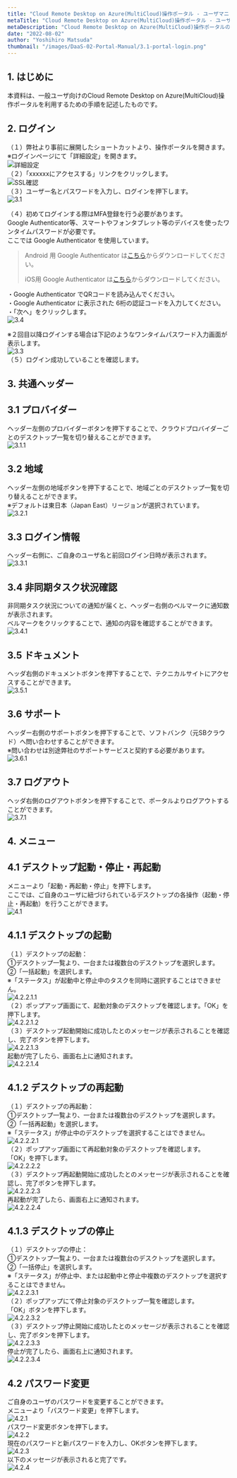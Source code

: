 ```yaml
---
title: "Cloud Remote Desktop on Azure(MultiCloud)操作ポータル - ユーザマニュアル"
metaTitle: "Cloud Remote Desktop on Azure(MultiCloud)操作ポータル - ユーザマニュアル"
metaDescription: "Cloud Remote Desktop on Azure(MultiCloud)操作ポータルのユーザ向けマニュアルです。"
date: "2022-08-02"
author: "Yoshihiro Matsuda"
thumbnail: "/images/DaaS-02-Portal-Manual/3.1-portal-login.png"
---
```


## 1. はじめに
本資料は、一般ユーザ向けのCloud Remote Desktop on Azure(MultiCloud)操作ポータルを利用するための手順を記述したものです。  
## 2. ログイン
（１）弊社より事前に展開したショートカットより、操作ポータルを開きます。  
※ログインページにて「詳細設定」を開きます。  
 ![詳細設定](https://raw.githubusercontent.com/sbopsv/cloud-tech/master/content/DaaS/images/DaaS-03-RemoteGateway-AdminManual/1/2.png "詳細設定")  
（２）「xxxxxxにアクセスする」リンクをクリックします。  
 ![SSL確認](https://raw.githubusercontent.com/sbopsv/cloud-tech/master/content/DaaS/images/DaaS-03-RemoteGateway-AdminManual/1/3.png "SSL確認")   
（３）ユーザー名とパスワードを入力し、ログインを押下します。  
![3.1](https://raw.githubusercontent.com/sbopsv/cloud-tech/master/content/DaaS/images/DaaS-04-Portal-AdminManual/3.1-portal-login.png)  

（４）初めてログインする際はMFA登録を行う必要があります。  
Google Authenticator等、スマートやフォンタブレット等のデバイスを使ったワンタイムパスワードが必要です。  
ここでは Google Authenticator を使用しています。  
> Android 用 Google Authenticator は[こちら](https://play.google.com/store/apps/details?id=com.google.android.apps.authenticator2)からダウンロードしてください。
>
> iOS用 Google Authenticator は[こちら](https://apps.apple.com/app/google-authenticator/id388497605)からダウンロードしてください。  

・Google Authenticator でQRコードを読み込んでください。  
・Google Authenticator に表示された 6桁の認証コードを入力してください。  
・「次へ」をクリックします。  
![3.4](https://raw.githubusercontent.com/sbopsv/cloud-tech/master/content/DaaS/images/DaaS-02-Portal-Manual/3.4-mfa-regi.png)  

※２回目以降ログインする場合は下記のようなワンタイムパスワード入力画面が表示します。  
![3.3](https://raw.githubusercontent.com/sbopsv/cloud-tech/master/content/DaaS/images/DaaS-02-Portal-Manual/3.3-mfa-login.png)  
（５）ログイン成功していることを確認します。  
## 3. 共通ヘッダー
## 3.1 プロバイダー
ヘッダー左側のプロバイダーボタンを押下することで、クラウドプロバイダーごとのデスクトップ一覧を切り替えることができます。  
![3.1.1](https://raw.githubusercontent.com/sbopsv/cloud-tech/master/content/DaaS/images/DaaS-06-MultiCloud-Alibaba-AdminManual/4.1.0-provider.png)  
## 3.2 地域
ヘッダー左側の地域ボタンを押下することで、地域ごとのデスクトップ一覧を切り替えることができます。  
※デフォルトは東日本（Japan East）リージョンが選択されています。  
![3.2.1](https://raw.githubusercontent.com/sbopsv/cloud-tech/master/content/DaaS/images/DaaS-08-MultiCloud-Azure-AdminManual/3.1.1-region.png)  
## 3.3 ログイン情報
ヘッダー右側に、ご自身のユーザ名と前回ログイン日時が表示されます。  
![3.3.1](https://raw.githubusercontent.com/sbopsv/cloud-tech/master/content/DaaS/images/DaaS-04-Portal-AdminManual/3.2.1-logon-time.png)  
## 3.4 非同期タスク状況確認
非同期タスク状況についての通知が届くと、ヘッダー右側のベルマークに通知数が表示されます。  
ベルマークをクリックすることで、通知の内容を確認することができます。  
![3.4.1](https://raw.githubusercontent.com/sbopsv/cloud-tech/master/content/DaaS/images/DaaS-04-Portal-AdminManual/3.3.1-notification1.png)  
## 3.5 ドキュメント
ヘッダ右側のドキュメントボタンを押下することで、テクニカルサイトにアクセスすることができます。  
![3.5.1](https://raw.githubusercontent.com/sbopsv/cloud-tech/master/content/DaaS/images/DaaS-06-MultiCloud-Alibaba-AdminManual/4.1.4-document.png)  
## 3.6 サポート
ヘッダー右側のサポートボタンを押下することで、ソフトバンク（元SBクラウド）へ問い合わせすることができます。  
※問い合わせは別途弊社のサポートサービスと契約する必要があります。  
![3.6.1](https://raw.githubusercontent.com/sbopsv/cloud-tech/master/content/DaaS/images/DaaS-02-Portal-Manual/4.1.2-support.png)  
## 3.7 ログアウト
ヘッダ右側のログアウトボタンを押下することで、ポータルよりログアウトすることができます。  
![3.7.1](https://raw.githubusercontent.com/sbopsv/cloud-tech/master/content/DaaS/images/DaaS-02-Portal-Manual/4.1.3-logout.png)  

## 4. メニュー
## 4.1 デスクトップ起動・停止・再起動
メニューより「起動・再起動・停止」を押下します。  
ここでは、ご自身のユーザに紐づけられているデスクトップの各操作（起動・停止・再起動）を行うことができます。  
![4.1](https://raw.githubusercontent.com/sbopsv/cloud-tech/master/content/DaaS/images/DaaS-05-Portal-UserManual/4.1-desktop-menu.png)  
## 4.1.1 デスクトップの起動
（１）デスクトップの起動：  
①デスクトップ一覧より、一台または複数台のデスクトップを選択します。  
②「一括起動」を選択します。  
※「ステータス」が起動中と停止中のタスクを同時に選択することはできません。  
![4.2.2.1.1](https://raw.githubusercontent.com/sbopsv/cloud-tech/master/content/DaaS/images/DaaS-04-Portal-AdminManual/4.2.2.1.1-desktop-start.png)  
（２）ポップアップ画面にて、起動対象のデスクトップを確認します。「OK」を押下します。  
![4.2.2.1.2](https://raw.githubusercontent.com/sbopsv/cloud-tech/master/content/DaaS/images/DaaS-04-Portal-AdminManual/4.2.2.1.2-desktop-start-confirm.png)  
（３）デスクトップ起動開始に成功したとのメッセージが表示されることを確認し、完了ボタンを押下します。  
![4.2.2.1.3](https://raw.githubusercontent.com/sbopsv/cloud-tech/master/content/DaaS/images/DaaS-04-Portal-AdminManual/4.2.2.1.3-desktop-start-success.png)  
起動が完了したら、画面右上に通知されます。  
![4.2.2.1.4](https://raw.githubusercontent.com/sbopsv/cloud-tech/master/content/DaaS/images/DaaS-04-Portal-AdminManual/4.2.2.1.4-start-complete-notice.png)  
## 4.1.2 デスクトップの再起動
（１）デスクトップの再起動：  
①デスクトップ一覧より、一台または複数台のデスクトップを選択します。  
②「一括再起動」を選択します。  
※「ステータス」が停止中のデスクトップを選択することはできません。  
![4.2.2.2.1](https://raw.githubusercontent.com/sbopsv/cloud-tech/master/content/DaaS/images/DaaS-04-Portal-AdminManual/4.2.2.2.1-desktop-restart.png)  
（２）ポップアップ画面にて再起動対象のデスクトップを確認します。  
「OK」を押下します。  
![4.2.2.2.2](https://raw.githubusercontent.com/sbopsv/cloud-tech/master/content/DaaS/images/DaaS-04-Portal-AdminManual/4.2.2.2.2-desktop-restart-confirm.png)  
（３）デスクトップ再起動開始に成功したとのメッセージが表示されることを確認し、完了ボタンを押下します。  
![4.2.2.2.3](https://raw.githubusercontent.com/sbopsv/cloud-tech/master/content/DaaS/images/DaaS-04-Portal-AdminManual/4.2.2.2.3-desktop-restart-success.png)  
再起動が完了したら、画面右上に通知されます。  
![4.2.2.2.4](https://raw.githubusercontent.com/sbopsv/cloud-tech/master/content/DaaS/images/DaaS-04-Portal-AdminManual/4.2.2.2.4-restart-complete-notice.png)  
## 4.1.3 デスクトップの停止
（１）デスクトップの停止：  
①デスクトップ一覧より、一台または複数台のデスクトップを選択します。  
②「一括停止」を選択します。  
※「ステータス」が停止中、または起動中と停止中複数のデスクトップを選択することはできません。  
![4.2.2.3.1](https://raw.githubusercontent.com/sbopsv/cloud-tech/master/content/DaaS/images/DaaS-04-Portal-AdminManual/4.2.2.3.1-desktop-stop.png)  
（２）ポップアップにて停止対象のデスクトップ一覧を確認します。  
「OK」ボタンを押下します。  
![4.2.2.3.2](https://raw.githubusercontent.com/sbopsv/cloud-tech/master/content/DaaS/images/DaaS-04-Portal-AdminManual/4.2.2.3.2-desktop-stop-confirm.png)  
（３）デスクトップ停止開始に成功したとのメッセージが表示されることを確認し、完了ボタンを押下します。  
![4.2.2.3.3](https://raw.githubusercontent.com/sbopsv/cloud-tech/master/content/DaaS/images/DaaS-04-Portal-AdminManual/4.2.2.3.3-desktop-stop-success.png)  
停止が完了したら、画面右上に通知されます。  
![4.2.2.3.4](https://raw.githubusercontent.com/sbopsv/cloud-tech/master/content/DaaS/images/DaaS-04-Portal-AdminManual/4.2.2.3.4-stop-complete-notice.png)  
## 4.2 パスワード変更
ご自身のユーザのパスワードを変更することができます。  
メニューより「パスワード変更」を押下します。  
![4.2.1](https://raw.githubusercontent.com/sbopsv/cloud-tech/master/content/DaaS/images/DaaS-05-Portal-UserManual/4.2.1-change-password.png)  
パスワード変更ボタンを押下します。  
![4.2.2](https://raw.githubusercontent.com/sbopsv/cloud-tech/master/content/DaaS/images/DaaS-05-Portal-UserManual/4.2.2-change-password.png)  
現在のパスワードと新パスワードを入力し、OKボタンを押下します。  
![4.2.3](https://raw.githubusercontent.com/sbopsv/cloud-tech/master/content/DaaS/images/DaaS-05-Portal-UserManual/4.2.3-change-password-form.png)  
以下のメッセージが表示されると完了です。  
![4.2.4](https://raw.githubusercontent.com/sbopsv/cloud-tech/master/content/DaaS/images/DaaS-05-Portal-UserManual/4.2.4-change-password-complete.png)  